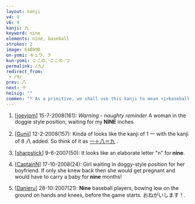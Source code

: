 ```yaml
---
layout: kanji
v4: 9
v6: 9
kanji: 九
keyword: nine
elements: nine, baseball
strokes: 2
image: E4B99D
on-yomi: キュウ、ク
kun-yomi: ここの、ここの.つ
permalink: /九/
redirect_from:
 - /9/
prev: 八
next: 十
heisig: ""
commen: "* As a primitive, we shall use this kanji to mean <i>baseball team</i> or simply <i>baseball</i>. The meaning, of course, is derived from the <i>nine</i> players who make up a team."
---
```


1) [<a href="http://kanji.koohii.com/profile/joeyjpm">joeyjpm</a>] 15-7-2008(161): <em>Warning - naughty reminder</em> A woman in the doggie style position, waiting for my<strong> NINE</strong> inches.

2) [<a href="http://kanji.koohii.com/profile/Gunii">Gunii</a>] 12-2-2008(157): Kinda of looks like the kanji of 1 一 with the kanji of 8 八 added. So think of it as <a href="midori://search?text=一＋八＝九">一＋八＝九</a> .

3) [<a href="http://kanji.koohii.com/profile/sharpstick">sharpstick</a>] 9-6-2007(50): It looks like an elaborate letter &quot;n&quot; for<strong> nine</strong>.

4) [<a href="http://kanji.koohii.com/profile/CaptainN">CaptainN</a>] 17-10-2008(24): Girl waiting in doggy-style position for her boyfriend. If only she knew back then she would get pregnant and would have to carry a baby for<strong> nine</strong> months!

5) [<a href="http://kanji.koohii.com/profile/Danieru">Danieru</a>] 28-10-2007(21): <strong>Nine</strong> baseball players, bowing low on the ground on hands and knees, before the game starts. おねがいします！.

